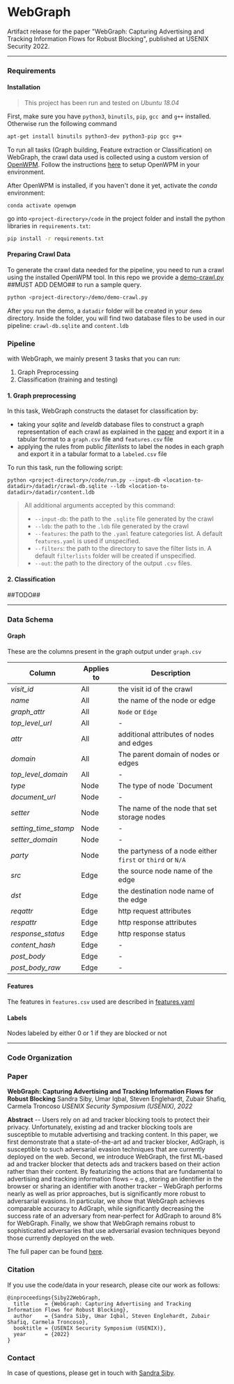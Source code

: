 # WebGraph

Artifact release for the paper "WebGraph: Capturing Advertising and Tracking Information Flows for Robust Blocking", published at USENIX Security 2022.
<hr/>

### Requirements

#### Installation

> This project has been run and tested on *Ubuntu 18.04*

First, make sure you have `python3`, `binutils`, `pip`, `gcc `and `g++` installed. Otherwise run the following command

```bash
apt-get install binutils python3-dev python3-pip gcc g++
```

To run all tasks (Graph building, Feature extraction or Classification) on WebGraph, the crawl data used is collected using a custom version of [OpenWPM](https://github.com/sandrasiby/OpenWPM/tree/webgraph). Follow the instructions [here](https://github.com/sandrasiby/OpenWPM/tree/webgraph#readme) to setup OpenWPM in your environment. 

After OpenWPM is installed, if you haven't done it yet, activate the  *conda*  environment: 

```
conda activate openwpm
```

 go into `<project-directory>/code` in the project folder and install the python libraries in `requirements.txt`:

```bash
pip install -r requirements.txt
```

#### Preparing Crawl Data

To generate the crawl data needed for the pipeline, you need to run a crawl using the installed OpenWPM tool. In this repo we provide a [demo-crawl.py ](link/to/demo/file) ##MUST ADD DEMO## to run a sample query. 

```bash
python <project-directory>/demo/demo-crawl.py 
```

After you run the demo, a `datadir` folder will be created in your `demo` directory. Inside the folder, you will find two database files to be used in our pipeline: `crawl-db.sqlite` and `content.ldb`

### Pipeline

with WebGraph, we mainly present 3 tasks that you can run:

1. Graph Preprocessing
2. Classification (training and testing)

#### 1. Graph preprocessing

In this task, WebGraph constructs the dataset for classification by:

- taking your *sqlite* and *leveldb* database files to construct a graph representation of each crawl as explained in the [paper](https://www.usenix.org/system/files/sec22summer_siby.pdf) and export it in a tabular format to a `graph.csv` file and `features.csv` file
- applying the rules from public *filterlists* to label the nodes in each graph and export it in a tabular format to a `labeled.csv` file

To run this task, run the following script:

```
python <project-directory>/code/run.py --input-db <location-to-datadir>/datadir/crawl-db.sqlite --ldb <location-to-datadir>/datadir/content.ldb
```

> All additional arguments accepted by this command:
>
> - `--input-db`: the path to the `.sqlite` file generated by the crawl
> - `--ldb`: the path to the `.ldb` file generated by the crawl 
> - `--features`: the path to the `.yaml` feature categories list. A default `features.yaml` is used if unspecified.
> - `--filters`: the path to the directory to save the filter lists in. A default `filterlists` folder will be created if unspecified.
> - `--out`: the path to the directory of the output `.csv` files.


#### 2. Classification

##TODO##

<hr/>

### Data Schema

#### Graph

These are the columns present in the graph output under `graph.csv`

| Column               | Applies to | Description                                                  |
| -------------------- | ---------- | ------------------------------------------------------------ |
| *visit_id*           | All        | the visit id of the crawl                                    |
| *name*               | All        | the name of the node or edge                                 |
| *graph_attr*         | All        | `Node` or `Edge`                                             |
| *top_level_url*      | All        | -                                                            |
| *attr*               | All        | additional attributes of nodes and edges                     |
| *domain*             | All        | The parent domain of nodes or edges                          |
| *top_level_domain*   | All        | -                                                            |
| *type*               | Node       | The type of node `Document | Element | Request | Script | Storage` |
| *document_url*       | Node       | -                                                            |
| *setter*             | Node       | The name of the node that set storage nodes                  |
| *setting_time_stamp* | Node       | -                                                            |
| *setter_domain*      | Node       | -                                                            |
| *party*              | Node       | the partyness of a node either `first` or `third` or `N/A`   |
| *src*                | Edge       | the source node name of the edge                             |
| *dst*                | Edge       | the destination node name of the edge                        |
| *reqattr*            | Edge       | http request attributes                                      |
| *respattr*           | Edge       | http response attributes                                     |
| *response_status*    | Edge       | http response status                                         |
| *content_hash*       | Edge       | -                                                            |
| *post_body*          | Edge       | -                                                            |
| *post_body_raw*      | Edge       | -                                                            |

#### Features

The features in `features.csv` used are described in [features.yaml](https://github.com/spring-epfl/WebGraph/blob/main/code/features.yaml)

#### Labels

Nodes labeled by either 0 or 1 if they are blocked or not

<hr/>

### Code Organization

### Paper

**WebGraph: Capturing Advertising and Tracking Information Flows for Robust Blocking**
Sandra Siby, Umar Iqbal, Steven Englehardt, Zubair Shafiq, Carmela Troncoso
_USENIX Security Symposium (USENIX), 2022_

**Abstract** -- Users rely on ad and tracker blocking tools to protect their privacy. Unfortunately, existing ad and tracker blocking tools are susceptible to mutable advertising and tracking content.  In this paper, we first demonstrate that a state-of-the-art ad and tracker blocker, AdGraph, is susceptible to such adversarial evasion techniques that are currently deployed on the web. Second, we introduce WebGraph, the first ML-based ad and tracker blocker that detects ads and trackers based on their action rather than their content. By featurizing the actions that  are fundamental to advertising and tracking information flows – e.g., storing an identifier in the browser or sharing an identifier with another tracker – WebGraph  performs nearly as well as prior approaches, but is significantly more robust to adversarial evasions. In particular, we show that WebGraph  achieves comparable accuracy to AdGraph, while significantly decreasing the success rate of an adversary from near-perfect for AdGraph to around 8% for WebGraph. Finally, we show that WebGraph remains robust to sophisticated adversaries that use adversarial evasion techniques beyond those currently deployed on the web.

The full paper can be found [here](https://www.usenix.org/system/files/sec22summer_siby.pdf).



### Citation

If you use the code/data in your research, please cite our work as follows:

```
@inproceedings{Siby22WebGraph,
  title     = {WebGraph: Capturing Advertising and Tracking Information Flows for Robust Blocking},
  author    = {Sandra Siby, Umar Iqbal, Steven Englehardt, Zubair Shafiq, Carmela Troncoso},
  booktitle = {USENIX Security Symposium (USENIX)},
  year      = {2022}
}
```

### Contact

In case of questions, please get in touch with [Sandra Siby](https://sandrasiby.github.io/). 

